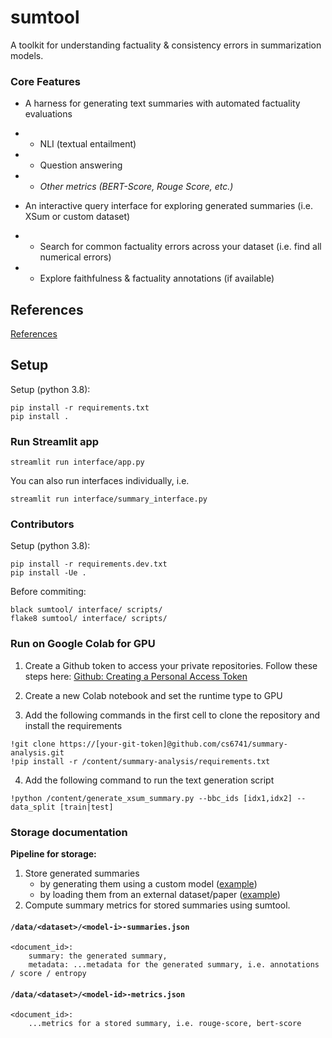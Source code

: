 # sumtool
A toolkit for understanding factuality & consistency errors in summarization models.

### Core Features
- A harness for generating text summaries with automated factuality evaluations 
- - NLI (textual entailment)
- - Question answering
- - _Other metrics (BERT-Score, Rouge Score, etc.)_

- An interactive query interface for exploring generated summaries (i.e. XSum or custom dataset)
- - Search for common factuality errors across your dataset (i.e. find all numerical errors)
- - Explore faithfulness & factuality annotations (if available)

## References

[References](reference.md)

## Setup
Setup (python 3.8):
```
pip install -r requirements.txt
pip install .
```

### Run Streamlit app
```
streamlit run interface/app.py
```

You can also run interfaces individually, i.e. 
```
streamlit run interface/summary_interface.py
```

### Contributors

Setup (python 3.8):
```
pip install -r requirements.dev.txt
pip install -Ue .
```

Before commiting:
```
black sumtool/ interface/ scripts/
flake8 sumtool/ interface/ scripts/
```

### Run on Google Colab for GPU

1. Create a Github token to access your private repositories. Follow these steps here:
[Github: Creating a Personal Access Token](https://docs.github.com/en/authentication/keeping-your-account-and-data-secure/creating-a-personal-access-token)

2. Create a new Colab notebook and set the runtime type to GPU

3. Add the following commands in the first cell to clone the repository and install the requirements
```
!git clone https://[your-git-token]@github.com/cs6741/summary-analysis.git
!pip install -r /content/summary-analysis/requirements.txt
```

4. Add the following command to run the text generation script
```
!python /content/generate_xsum_summary.py --bbc_ids [idx1,idx2] --data_split [train|test]
```

### Storage documentation

**Pipeline for storage:**
1. Store generated summaries
   - by generating them using a custom model ([example](sumtool/predict_xsum_summary.py))
   - by loading them from an external dataset/paper ([example](scripts/store_xsum_annotated.py))
2. Compute summary metrics for stored summaries using sumtool.

#### `/data/<dataset>/<model-i>-summaries.json`
	<document_id>: 
		summary: the generated summary,
		metadata: ...metadata for the generated summary, i.e. annotations / score / entropy
	
      
#### `/data/<dataset>/<model-id>-metrics.json`
	<document_id>: 
		...metrics for a stored summary, i.e. rouge-score, bert-score
